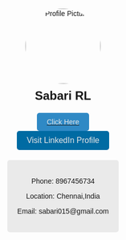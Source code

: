 <!DOCTYPE html>
<html>
<head>
<style>
  body {
    font-family: Arial, sans-serif;
    margin: 0;
    padding: 0;
    background-image: url("https://wallpaper-mania.com/wp-content/uploads/2018/09/High_resolution_wallpaper_background_ID_77700434868.jpg");
    background-size: cover;
    background-position: center;
    background-repeat: no-repeat;
    filter: brightness(0.9);
  }
  .container {
    display: flex;
    flex-direction: column;
    align-items: center;
    justify-content: center;
    height: 100vh;
  }
  .profile-box {
    text-align: center;
  }
  .profile-image {
    width: 150px;
    height: 150px;
    border-radius: 50%;
    margin-bottom: 10px;
  }
  .name {
    font-size: 24px;
    font-weight: bold;
    color-scheme: white;
    
  }
  .info-box {
    background-color: rgba(255, 255, 255, 0.8);
    padding: 20px;
    border-radius: 5px;
    margin-top: 20px;
    text-align: center;
  }
  .click-box {
    background-color: #3498db;
    color: #fff;
    padding: 10px 20px;
    text-align: center;
    cursor: pointer;
    border-radius: 5px;
    margin-top: 20px;
  }
  .profile-button {
            display: inline-block;
            padding: 10px 20px;
            background-color: #0077B5;
            color: white;
            border: none;
            border-radius: 5px;
            cursor: pointer;
            text-align: center;
            text-decoration: none;
            font-size: 16px;
  }

</style>
</head>
<body>

<div class="container">
  <div class="profile-box">
    <img class="profile-image" src="C:\Users\91936\Downloads\IMG_20230813_123506.jpg" alt="Profile Picture">
    <div  class="name"> Sabari RL</div>
  </div>
  
  <a href="C:\Users\91936\Desktop\bla bla.html">
    <div class="click-box">
      Click Here
    </div>
  </a>
  <a class="profile-button" href="https://www.linkedin.com/in/sabari-rl-372560257/" target="_blank">Visit LinkedIn Profile</a>
  
  <div class="info-box">
    <div class="click-boxa"></div>
    <p>Phone: 8967456734</p>
    <p>Location: Chennai,India </p>
    <p>Email: sabari015@gmail.com</p>
  </div>
</div>

</body>
</html>
